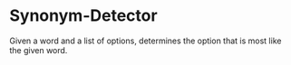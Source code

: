 # Synonym-Detector
Given a word and a list of options, determines the option that is most like the given word.
